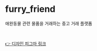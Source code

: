 # furry_friend

애완동물 관련 물품을 거래하는 중고 거래 플랫폼

<br/>

[👉 디자인 피그마 링크](https://www.figma.com/file/vvCLge3WpfmDjYHauk5jv4/Furry-Friend?type=design&node-id=12-100&mode=design&t=ziq72AxWz7Wftswo-0)


